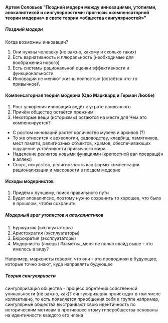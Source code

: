 #### Артем Соловьев "Поздний модерн между инновациями, утопиями, апокалиптикой и сингулярностями: прогнозы «компенсаторной теории модерна» в свете теории «общества сингулярностей»"

##### Поздний модерн
Когда возможны инновации?
1) Они нужны человеку (не важно, какому и сколько таких)
2) Есть вариативность и плюральность (необходимые для воображения нового)
3) Есть системы рациональной оценки эффективности и функциональности
4) Инновации не меняют жизнь полностью (остаётся что-то привычное)\

#### Компенсаторная теория модерна (Одо Марквард и Герман Люббе)
1) Рост ускорения инноваций ведёт к утрате привычного
2) Причём общество остаётся прежним
3) Некоторые вещи (историзмы) остаются на месте для 
Чем это компенсируется?
- С ростом инноваций растёт количество музеев и архивов (?)
- То же относится к археологии, садоводству, кладбищ, памятников, мест памяти, религиозных объектов, храмов, обеспечивающих ощущение устойчивости привычного мира
- Наделение реликтов новыми функциями (крепостной вал превращён в аллею)
- Спорт, искусство, религиозность как формы компенсации рационализации и массовости в поздем модерне

#### Исходы модернистов
1) Придём к лучшему, поиск правильного пути
2) Будет апокалипсис, поэтому нужно сохранить то хорошее, что было в прошлом, чтобы сохранить
##### Модерный враг утопистов и апокалиптиков
1) Буржуазия (эксплуататоры)
2) Аристократия (эксплуататоры)
3) Бюрократия (эксплуататоры)
4) Модернисты (лжецы)
 #заметка_меня не понял слайд выше - что имелось в виду? 

Например, марксисты говорят, что они - это проводники в будующее, которые точно знают, куда направлять будующее

##### Теория сингулярности
сингуляризация общества - процесс обретения собственной уникальности (не важно, как)?
сингуляризация происходит в том числе коллективно, то есть появляется приобщения себя к группе
например, сингулярные общества выстраивают свою идентичность по историческим мотивам
в противовес этому гиперобщества основаны на идентичности каждого его члена